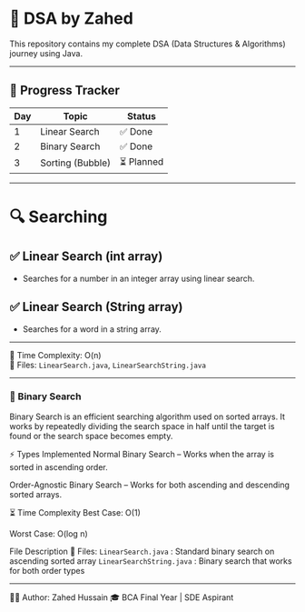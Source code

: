# 📘 DSA by Zahed

This repository contains my complete DSA (Data Structures & Algorithms) journey using Java.

---

## 📅 Progress Tracker

| Day | Topic             | Status  |
|-----|-------------------|---------|
| 1   | Linear Search     | ✅ Done |
| 2   | Binary Search     | ✅ Done |
| 3   | Sorting (Bubble)  | ⏳ Planned |

---
# 🔍 Searching 

## ✅ Linear Search (int array)
- Searches for a number in an integer array using linear search.

## ✅ Linear Search (String array)
- Searches for a word in a string array.

---

🧠 Time Complexity: O(n)  
📂 Files: `LinearSearch.java`, `LinearSearchString.java`

---
### 📌 Binary Search
Binary Search is an efficient searching algorithm used on sorted arrays.
It works by repeatedly dividing the search space in half until the target is found or the search space becomes empty.

⚡ Types Implemented
Normal Binary Search – Works when the array is sorted in ascending order.

Order-Agnostic Binary Search – Works for both ascending and descending sorted arrays.

⏳ Time Complexity
Best Case: O(1)

Worst Case: O(log n)

File	Description
📂 Files:
`LinearSearch.java` :  Standard binary search on ascending sorted array
`LinearSearchString.java` : Binary search that works for both order types
 
---

👨‍💻 Author: Zahed Hussain
🎓 BCA Final Year | SDE Aspirant
